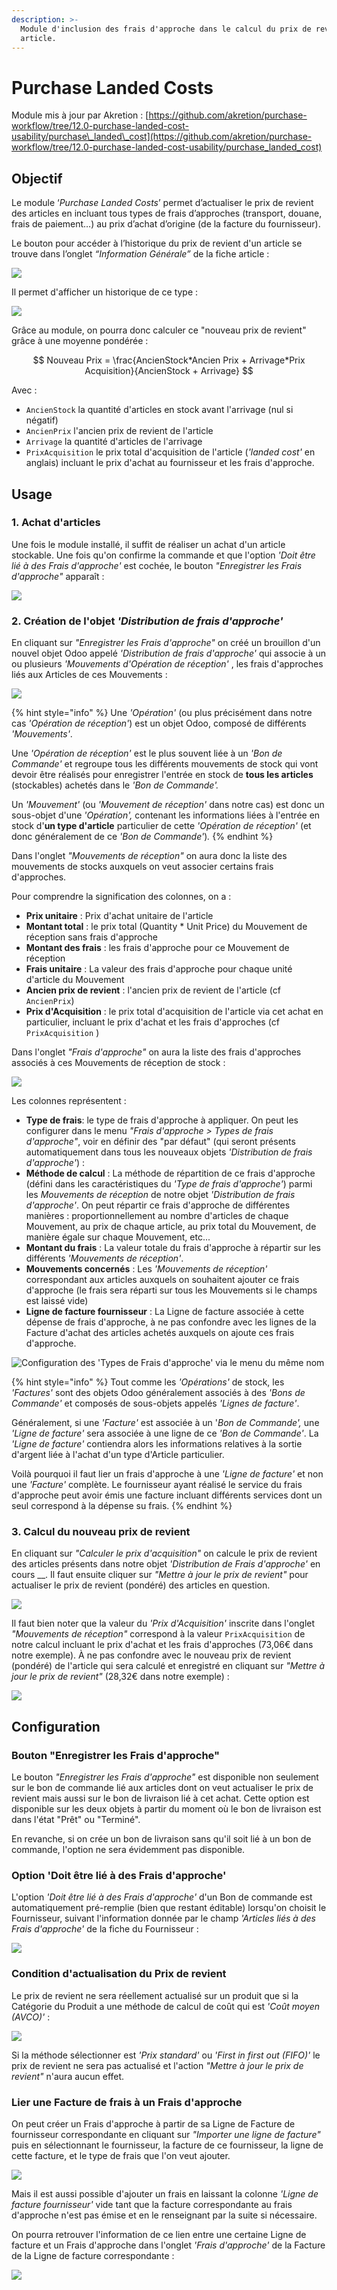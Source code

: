 ```yaml
---
description: >-
  Module d'inclusion des frais d'approche dans le calcul du prix de revient d'un
  article.
---
```


# Purchase Landed Costs

Module mis à jour par Akretion :  [https://github.com/akretion/purchase-workflow/tree/12.0-purchase-landed-cost-usability/purchase\_landed\_cost](https://github.com/akretion/purchase-workflow/tree/12.0-purchase-landed-cost-usability/purchase_landed_cost)

## Objectif

Le module ‘_Purchase Landed Costs_’ permet d’actualiser le prix de revient des articles en incluant tous types de frais d’approches \(transport, douane, frais de paiement…\) au prix d’achat d’origine \(de la facture du fournisseur\).

Le bouton pour accéder à l’historique du prix de revient d'un article se trouve dans l’onglet _“Information Générale”_ de la fiche article :

![](.gitbook/assets/image%20%2830%29.png)

Il permet d'afficher un historique de ce type :

![](.gitbook/assets/image%20%2842%29.png)

Grâce au module, on pourra donc calculer ce "nouveau prix de revient" grâce à une moyenne pondérée :

$$
Nouveau Prix = \frac{AncienStock*Ancien Prix + Arrivage*Prix Acquisition}{AncienStock + Arrivage}
$$

Avec :

* `AncienStock` la quantité d'articles en stock avant l'arrivage \(nul si négatif\)
* `AncienPrix` l'ancien prix de revient de l'article
* `Arrivage` la quantité d'articles de l'arrivage
* `PrixAcquisition` le prix total d'acquisition de l'article \(_'landed cost'_ en anglais\) incluant le prix d'achat au fournisseur et les frais d'approche.

## Usage

### 1. Achat d'articles

Une fois le module installé, il suffit de réaliser un achat d'un article stockable. Une fois qu'on confirme la commande et que l'option _'Doit être lié à des Frais d'approche'_ est cochée, le bouton _"Enregistrer les Frais d'approche"_ apparaît :

![](.gitbook/assets/image%20%2833%29.png)

### 2. Création de l'objet _'Distribution de frais d'approche'_

En cliquant sur _"Enregistrer les Frais d'approche"_  on créé un brouillon d'un nouvel objet Odoo appelé _'Distribution de frais d'approche'_ qui associe à un ou plusieurs _'Mouvements d'Opération de réception'_ , les frais d'approches liés aux Articles de ces Mouvements :

![](.gitbook/assets/image%20%2810%29.png)

{% hint style="info" %}
Une _'Opération'_  \(ou plus précisément dans notre cas _'Opération de réception'_\) est un objet Odoo, composé de différents _'Mouvements'_. 

Une _'Opération de réception'_ est le plus souvent liée à un _'Bon de Commande'_ et regroupe tous les différents mouvements de stock qui vont devoir être réalisés pour enregistrer l'entrée en stock de **tous les articles** \(stockables\) achetés dans le _'Bon de Commande'._

Un _'Mouvement'_  \(ou _'Mouvement de réception'_ dans notre cas\) est donc un sous-objet d'une _'Opération',_ contenant les informations liées à l'entrée en stock d'**un type d'article** particulier de cette _'Opération de réception'_ \(et donc généralement de ce _'Bon de Commande'_\)_._
{% endhint %}

Dans l'onglet _"Mouvements de réception"_ on aura donc la liste des mouvements de stocks auxquels on veut associer certains frais d'approches.

Pour comprendre la signification des colonnes, on a :

* **Prix unitaire** : Prix d'achat unitaire de l'article
* **Montant total** : le prix total \(Quantity \* Unit Price\) du Mouvement de réception sans frais d'approche
* **Montant des frais** : les frais d'approche pour ce Mouvement de réception
* **Frais unitaire** : La valeur des frais d'approche pour chaque unité d'article du Mouvement
* **Ancien prix de revient** : l'ancien prix de revient de l'article \(cf `AncienPrix`\)
* **Prix d'Acquisition** : le prix total d'acquisition de l'article via cet achat en particulier, incluant le prix d'achat et les frais d'approches \(cf `PrixAcquisition` \)

Dans l'onglet _"Frais d'approche"_ on aura la liste des frais d'approches associés à ces Mouvements de réception de stock :

![](.gitbook/assets/image%20%2814%29.png)

Les colonnes représentent :

* **Type de frais**: le type de frais d'approche à appliquer. On peut les configurer dans le menu _"Frais d'approche &gt; Types de frais d'approche"_, voir en définir des "par défaut" \(qui seront présents automatiquement dans tous les nouveaux objets _'Distribution de frais d'approche'_\) :
* **Méthode de calcul** : La méthode de répartition de ce frais d'approche \(défini dans les caractéristiques du _'Type de frais d'approche'_\) parmi les _Mouvements de réception_ de notre objet _'Distribution de frais d'approche'_. On peut répartir ce frais d'approche de différentes manières : proportionnellement au nombre d'articles de chaque Mouvement, au prix de chaque article, au prix total du Mouvement, de manière égale sur chaque Mouvement, etc...
* **Montant du frais** : La valeur totale du frais d'approche à répartir sur les différents _'Mouvements de réception'_.
* **Mouvements concernés** : Les _'Mouvements de réception'_  correspondant aux articles auxquels on souhaitent ajouter ce frais d'approche \(le frais sera réparti sur tous les Mouvements si le champs est laissé vide\)
* **Ligne de facture fournisseur** : La Ligne de facture associée à cette dépense de frais d'approche, à ne pas confondre avec les lignes de la Facture d'achat des articles achetés auxquels on ajoute ces frais d'approche.

![Configuration des &apos;Types de Frais d&apos;approche&apos; via le menu du m&#xEA;me nom](.gitbook/assets/image%20%2831%29.png)

{% hint style="info" %}
Tout comme les _'Opérations'_ de stock, les _'Factures'_ sont des objets Odoo généralement associés à des _'Bons de Commande'_ et composés de sous-objets appelés _'Lignes de facture'_.

Généralement, si une _'Facture'_ est associée à un '_Bon de Commande',_ une _'Ligne de facture'_ sera associée à une ligne de ce _'Bon de Commande'_. La _'Ligne de facture'_ contiendra alors les informations relatives à la sortie d'argent liée à l'achat d'un type d'Article particulier.

Voilà pourquoi il faut lier un frais d'approche à une _'Ligne de facture'_ et non une _'Facture'_ complète. Le fournisseur ayant réalisé le service du frais d'approche peut avoir émis une facture incluant différents services dont un seul correspond à la dépense su frais.
{% endhint %}

### 3. Calcul du nouveau prix de revient

En cliquant sur _"Calculer le prix d'acquisition"_ on calcule le prix de revient des articles présents dans notre objet _'Distribution de Frais d'approche'_ en cours __. Il faut ensuite cliquer sur _"Mettre à jour le prix de revient"_ pour actualiser le prix de revient \(pondéré\) des articles en question.

![](.gitbook/assets/image%20%2818%29.png)

Il faut bien noter que la valeur du _'Prix d'Acquisition'_ inscrite dans l'onglet _"Mouvements de réception"_  correspond à la valeur `PrixAcquisition`  de notre calcul incluant le prix d'achat et les frais d'approches \(73,06€ dans notre exemple\). À ne pas confondre avec le nouveau prix de revient \(pondéré\) de l'article qui sera calculé et enregistré en cliquant sur _"Mettre à jour le prix de revient"_ \(28,32€ dans notre exemple\) :

![](.gitbook/assets/image%20%281%29.png)

## Configuration

### Bouton "Enregistrer les Frais d'approche"

Le bouton _"Enregistrer les Frais d'approche"_  est disponible non seulement sur le bon de commande lié aux articles dont on veut actualiser le prix de revient mais aussi sur le bon de livraison lié à cet achat. Cette option est disponible sur les deux objets à partir du moment où le bon de livraison est dans l'état "Prêt" ou "Terminé".

En revanche, si on crée un bon de livraison sans qu'il soit lié à un bon de commande, l'option ne sera évidemment pas disponible.

### Option 'Doit être lié à des Frais d'approche'

L'option _'Doit être lié à des Frais d'approche'_ d'un Bon de commande est automatiquement pré-remplie \(bien que restant éditable\) lorsqu'on choisit le Fournisseur, suivant l'information donnée par le champ _'Articles liés à des Frais d'approche'_ de la fiche du Fournisseur :

![](.gitbook/assets/image%20%2821%29.png)

### Condition d'actualisation du Prix de revient

Le prix de revient ne sera réellement actualisé sur un produit que si la Catégorie du Produit a une méthode de calcul de coût qui est _'Coût moyen \(AVCO\)'_ :

![](.gitbook/assets/image%20%2832%29.png)

Si la méthode sélectionner est _'Prix standard'_ ou _'First in first out \(FIFO\)'_ le prix de revient ne sera pas actualisé et l'action _"Mettre à jour le prix de revient"_ n'aura aucun effet.

### Lier une Facture de frais à un Frais d'approche

On peut créer un Frais d'approche à partir de sa Ligne de Facture de fournisseur correspondante en cliquant sur _"Importer une ligne de facture"_ puis en sélectionnant le fournisseur, la facture de ce fournisseur, la ligne de cette facture, et le type de frais que l'on veut ajouter.

![](.gitbook/assets/image%20%2843%29.png)

Mais il est aussi possible d'ajouter un frais en laissant la colonne _'Ligne de facture fournisseur'_ vide tant que la facture correspondante au frais d'approche n'est pas émise et en le renseignant par la suite si nécessaire.

On pourra retrouver l'information de ce lien entre une certaine Ligne de facture et un Frais d'approche dans l'onglet _'Frais d'approche'_ de la Facture de la Ligne de facture correspondante :

![](.gitbook/assets/image%20%2845%29.png)





